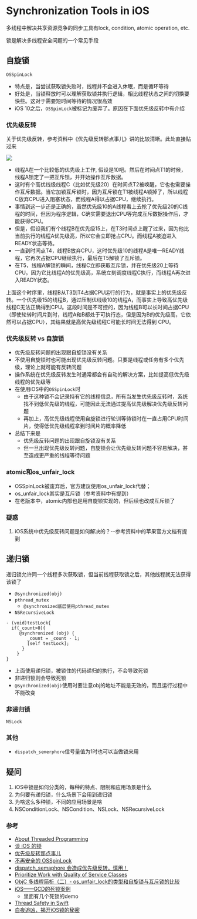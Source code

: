 # Synchronization Tools in iOS


多线程中解决共享资源竞争的同步工具有lock, condition, atomic operation, etc.

锁是解决多线程安全问题的一个常见手段

## 自旋锁

`OSSpinLock`

- 特点是，当尝试获取锁失败时，线程并不会进入休眠，而是循环等待
- 好处是，当锁释放时可以理解获取锁并执行逻辑，相比线程状态之间的切换要快些。这对于需要短时间等待的情况很高效
- iOS 10之后，`OSSpinLock`被标记为废弃了。原因在下面优先级反转中有介绍

### 优先级反转

关于优先级反转，参考资料中《优先级反转那点事儿》讲的比较清晰。此处直接贴过来

![](https://pic3.zhimg.com/80/v2-39f5dabe2fdc9d411f654ab2fa86e94a_1440w.jpg)

- 线程A在一个比较低的优先级上工作, 假设是10吧。然后在时间点T1的时候，线程A锁定了一把互斥锁，并开始操作互斥数据。
- 这时有个高优线级线程C（比如优先级20）在时间点T2被唤醒，它也也需要操作互斥数据。当它加锁互斥锁时，因为互斥锁在T1被线程A锁掉了，所以线程C放弃CPU进入阻塞状态，而线程A得以占据CPU，继续执行。
- 事情到这一步还是正确的，虽然优先级10的A线程看上去抢了优先级20的C线程的时间，但因为程序逻辑，C确实需要退出CPU等完成互斥数据操作后，才能获得CPU。
- 但是，假设我们有个线程B在优先级15上，在T3时间点上醒了过来，因为他比当前执行的线程A优先级高，所以它会立即抢占CPU。而线程A被迫进入READY状态等待。
- 一直到时间点T4，线程B放弃CPU，这时优先级10的线程A是唯一READY线程，它再次占据CPU继续执行，最后在T5解锁了互斥锁。
- 在T5，线程A解锁的瞬间，线程C立即获取互斥锁，并在优先级20上等待CPU。因为它比线程A的优先级高，系统立刻调度线程C执行，而线程A再次进入READY状态。

上面这个时序里，线程B从T3到T4占据CPU运行的行为，就是事实上的优先级反转。一个优先级15的线程B，通过压制优线级10的线程A，而事实上导致高优先级线程C无法正确得到CPU。这段时间是不可控的，因为线程B可以长时间占据CPU（即使轮转时间片到时，线程A和B都处于可执行态，但是因为B的优先级高，它依然可以占据CPU），其结果就是高优先级线程C可能长时间无法得到 CPU。


### 优先级反转 vs 自旋锁

- 优先级反转问题的出现跟自旋锁没有关系
- 不使用自旋锁时也可能出现优先级反转问题。只要是线程或任务有多个优先级，理论上就可能有反转问题
- 操作系统在优先级反转发生时通常都会有自动的解决方案，比如提高低优先级线程的优先级等
- 在使用iOS中的`OSSpinLock`时
	- 由于这种锁不会记录持有它的线程信息，所有当发生优先级反转时，系统找不到低优先级的线程，可能因此无法通过提高优先级解决优先级反转问题
	- 再加上，高优先级线程使用自旋锁进行轮训等待锁时在一直占用CPU时间片，使得低优先级线程拿到时间片的概率降低
- 总结下来是
	- 优先级反转问题的出现跟自旋锁没有关系
	- 但一旦出现优先级反转问题，自旋锁会让优先级反转问题不容易解决，甚至造成更严重的线程等待问题


### atomic和os\_unfair_lock

- OSSpinLock被废弃后，官方建议使用os_unfair_lock代替；
- os_unfair_lock其实是互斥锁（参考资料中有提到）
- 在老版本中，atomic内部也是用自旋锁实现的，但后续也改成互斥锁了


### 疑惑
1. iOS系统中优先级反转问题是如何解决的？--参考资料中的苹果官方文档有提到


## 递归锁

递归锁允许同一个线程多次获取锁，但当前线程获取锁之后，其他线程就无法获得该锁了

- `@synchronized(obj)`
- `pthread_mutex`
	- `@synchronized底层使用pthread_mutex`
- `NSRecursiveLock`

```
- (void)testLock{
  if(_count>0){ 
     @synchronized (obj) {
        _count = _count - 1;
        [self testLock];
      }
    }
}
```

- 上面使用递归锁，被锁住的代码递归的执行，不会导致死锁
- 非递归锁则会导致死锁
- `@synchronized(obj)`使用时要注意obj的地址不能是无效的，而且运行过程中不能改变

### 非递归锁

`NSLock`

### 其他

- `dispatch_semerphore`信号量值为1时也可以当做锁来用

## 疑问
1. iOS中锁是如何分类的，每种的特点、限制和应用场景是什么
2. 为何要有递归锁，什么场景下会用到递归锁
3. 为啥这么多种锁，不同的应用场景是啥
2. NSConditionLock、NSCondition、NSLock、NSRecursiveLock

### 参考
- [About Threaded Programming](https://developer.apple.com/library/archive/documentation/Cocoa/Conceptual/Multithreading/AboutThreads/AboutThreads.html#//apple_ref/doc/uid/10000057i-CH6-SW2)
- [谈 iOS 的锁](http://zenonhuang.me/2018/03/08/technology/2018-03-01-LockForiOS/)
- [优先级反转那点事儿](https://zhuanlan.zhihu.com/p/146132061)
- [不再安全的 OSSpinLock](https://blog.ibireme.com/2016/01/16/spinlock_is_unsafe_in_ios/)
- [dispatch_semaphore 会造成优先级反转，慎用！](https://blog.51cto.com/u_15064655/2573045)
- [Prioritize Work with Quality of Service Classes](https://developer.apple.com/library/archive/documentation/Performance/Conceptual/EnergyGuide-iOS/PrioritizeWorkWithQoS.html#//apple_ref/doc/uid/TP40015243-CH39)
- [ObjC 多线程简析（二）- os_unfair_lock的类型和自旋锁与互斥锁的比较](https://juejin.cn/post/6844903778328510471)
- [iOS——GCD的死锁案例](https://cloud.tencent.com/developer/article/1198721)
	- 里面有几个死锁的demo
- [Thread Safety in Swift](https://swiftrocks.com/thread-safety-in-swift)
- [白夜追凶，揭开iOS锁的秘密](https://mp.weixin.qq.com/s?__biz=MzUyMDAxMjQ3Ng==&mid=2247489265&idx=1&sn=2de47017e2862817456c48df211787fa&source=41#wechat_redirect)
